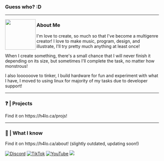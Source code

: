 <h3>Guess who? :D</h3> 

***

<img align="left" width="100" height="100" src="https://images.weserv.nl/?url=https://github.com/h4lodev.png?v=1&h=100&w=100&fit=cover&mask=circle&maxage=7d">

<h3>About Me</h3>

I'm love to create, so much so that I've become a multigenre creator! I love to make music, program, design, and illustrate, I'll try pretty much anything at least once!

When I create something, there's a small chance that I will never finish it depending on its size, but sometimes I'll complete the task, no matter how monstrous!

I also loooooove to tinker, I build hardware for fun and experiment with what I have, I moved to using linux for majority of my tasks due to developer support!

***

<h3>❓ | Projects</h3>
Find it on https://h4lo.ca/projs!

***

<h3>💭 | What I know</h3>
Find it on https://h4lo.ca/about! (slightly outdated, updating soon!)

[![Discord](https://img.shields.io/badge/Discord-%237289DA.svg?logo=discord&logoColor=white)](https://discord.gg/https://discord.com/users/617800457469034507) 
[![TikTok](https://img.shields.io/badge/TikTok-%23000000.svg?logo=TikTok&logoColor=white)](https://tiktok.com/@theh4lo) 
[![YouTube](https://img.shields.io/badge/YouTube-%23FF0000.svg?logo=YouTube&logoColor=white)](https://www.youtube.com/@H4LO.) 
[![](https://visitcount.itsvg.in/api?id=h4lodev&icon=0&color=0)](https://visitcount.itsvg.in)

<!-- Uses fragments of the GPRM for the buttons ( https://gprm.itsvg.in )-->
